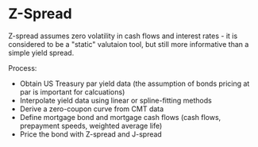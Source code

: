 # Z-Spread
Z-spread assumes zero volatility in cash flows and interest rates - it is considered to be a "static" valutaion tool, but still more informative than a simple yield spread.

Process:
* Obtain US Treasury par yield data (the assumption of bonds pricing at par is important for calcuations)
* Interpolate yield data using linear or spline-fitting methods
* Derive a zero-coupon curve from CMT data
* Define mortgage bond and mortgage cash flows (cash flows, prepayment speeds, weighted average life)
* Price the bond with Z-spread and J-spread

